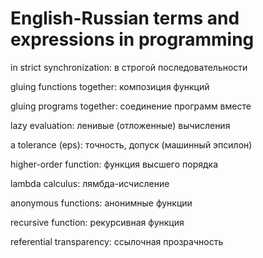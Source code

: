# English-Russian terms and expressions in programming


in strict synchronization:  в строгой последовательности


gluing functions together: композиция функций


gluing programs together: соединение программ вместе


lazy evaluation:  ленивые (отложенные) вычисления


a tolerance (eps):  точность, допуск (машинный эпсилон)


higher-order function:  функция высшего порядка


lambda calculus:  лямбда-исчисление


anonymous functions:  анонимные функции


recursive function: рекурсивная функция


referential transparency: ссылочная прозрачность
